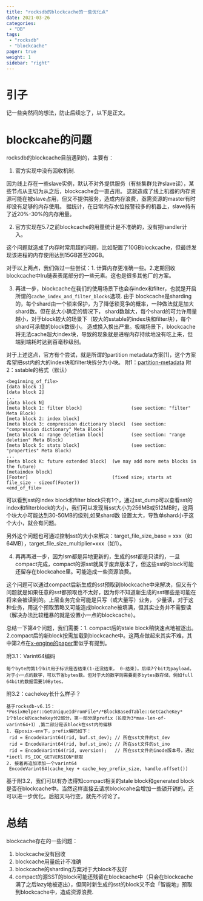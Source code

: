 ```yaml
---
title: "rocksdb的blockcache的一些优化点"
date: 2021-03-26
categories:
 - "DB"
tags:
 - "rocksdb"
 - "blockcache"
pager: true
weight: 1
sidebar: "right"
---
```


# 引子

记一些突然间的想法，防止后续忘了，以下是正文。


# blockcahe的问题

rocksdb的blockcache目前遇到的，主要有：

1. 官方实现中没有回收机制.
  
<!--more-->
因为线上存在一些slave实例，默认不对外提供服务（有些集群允许slave读），某些节点从主切为从之后，blockcache会一直占用。
这就造成了线上机器的内存资源可能在被slave占用，但又不提供服务，造成内存浪费，亟需资源的master有时却没有足够的内存使用。
据统计，在日常内存水位报警较多的机器上，slave持有了近20%-30%的内存用量。

2. 官方实现在5.7之前blockcache的用量统计是不准确的，没有把handler计入。

这个问题就造成了内存时常用超的问题，比如配置了10GBblockcache，但最终发现该进程的内存使用达到15GB甚至20GB。


对于以上两点，我们做过一些尝试：1. 计算内存更准确一些。2.定期回收blockcache中lru链表表尾部分的一些元素。这也是很多其他厂的方案。


3. 再进一步，blockcache在我们的使用场景下也会存index和filter，也就是开启所谓的`cache_index_and_filter_blocks`选项. 由于
blockcache是sharding的，每个shard由一个锁来保护，为了降低锁竞争的概率，一种做法就是加大shard数。但在总大小确定的情况下，
shard数越大，每个shard的可允许用量越小，对于block较大的场景下（较大的sstable的index块和filter块），每个shard可承载的block数很小。
造成换入换出严重。极端场景下，blockcache将无法cache超大index块，导致的现象就是进程内存持续地没有吃上来，但端到端耗时达到百毫秒级别。

对于上述这点，官方有个尝试，就是所谓的partition metadata方案[1]，这个方案希望把sst内的大的index块和filter块拆分为小块。
附1：[partition-metadata](https://github.com/facebook/rocksdb/blob/5.17.fb/include/rocksdb/table.h#L175-L180)
附2：sstable的格式（默认）
```
<beginning_of_file>
[data block 1]
[data block 2]
...
[data block N]
[meta block 1: filter block]                  (see section: "filter" Meta Block)
[meta block 2: index block]
[meta block 3: compression dictionary block]  (see section: "compression dictionary" Meta Block)
[meta block 4: range deletion block]          (see section: "range deletion" Meta Block)
[meta block 5: stats block]                   (see section: "properties" Meta Block)
...
[meta block K: future extended block]  (we may add more meta blocks in the future)
[metaindex block]
[Footer]                               (fixed size; starts at file_size - sizeof(Footer))
<end_of_file>
```
可以看到sst的index block和filter block只有1个，通过sst_dump可以查看sst的index和filterblock的大小，我们可以发现当sst大小为256MB或512MB时，这两个块大小可能达到30-50MB的级别,如果shard数
设置太大，导致单shard小于这个大小，就会有问题。

另外这个问题也可通过控制sst的大小来解决：target_file_size_base = xxx（如64MB），target_file_size_multiplier=xxx（如1）。

4. 再再再进一步，因为lsm都是异地更新的，生成的sst都是只读的，一旦compact完成，compact的源sst就属于废弃版本了，但这些sst的block可能还留存在blockcahce里。可能造成一些资源浪费。

这个问题可以通过compact后新生成的sst预取到blockcache中来解决，但又有个问题就是如果任意的sst都预取也不太好，因为你不知道新生成的sst哪些是可能在将来会被读到的。上层业务完全可能是只写（或大量写）业务，
少量读，对于这种业务，用这个预取策略又可能造成blockcahe被填满，但其实业务并不需要读（解决办法比较粗暴的就是设置小一点的blockcache）。

总结一下第4个问题，我们需要：1. compact后的stale block稍快速点地被逐出。 2.compact后的新block按需加载到blockcache中。这两点做起来其实不难，其中第2点在[x-engine的paper](https://dl.acm.org/doi/pdf/10.1145/3299869.3314041)里似乎有提到。

附3.1：Varint64编码
```
每个byte的第1个bit用于标识是否结束(1-还没结束， 0-结束)。后续7个bit为payload。
对于小一点的数字，可以节省bytes数。但对于大的数字则需要更多bytes数存储，例如full 64bit的数据需要10Bytes。
```

附3.2：cachekey长什么样子？
```
基于rocksdb-v6.15：*PosixHelper::GetUniqueIdFromFile*/*BlockBasedTable::GetCacheKey*
1个block的cachekey分2部分，第一部分是prefix（长度为3*max-len-of-varint64+1）,第二部分是该block在sst内的偏移
1. 在posix-env下，prefix编码如下：
 rid = EncodeVarint64(rid, buf.st_dev); // 所在sst文件的st_dev
 rid = EncodeVarint64(rid, buf.st_ino); // 所在sst文件的st_ino
 rid = EncodeVarint64(rid, uversion);   // 所在sst文件的inode版本号，通过*ioctl FS_IOC_GETVERSION*获取
2. 接着再追加添加一个varint64
 EncodeVarint64(cache_key + cache_key_prefix_size, handle.offset())
```
基于附3.2，我们可以有办法得知compact相关的stale block和generated block是否在blockcache中。当然这样直接去请求blockcahe会增加一些锁开销的。还可以进一步优化。后招天马行空，就先不讨论了。


# 总结

blockcache存在的一些问题：

1. blockcache没有回收
2. blockcache用量统计不准确
3. blockcache的sharding方案对于大block不友好
4. compact的源SST的block可能还残留在blockcache中（只会在blockcache满了之后lazy地被逐出），但同时新生成的sst的block又不会「智能地」预取到blockcache中，造成资源浪费.
